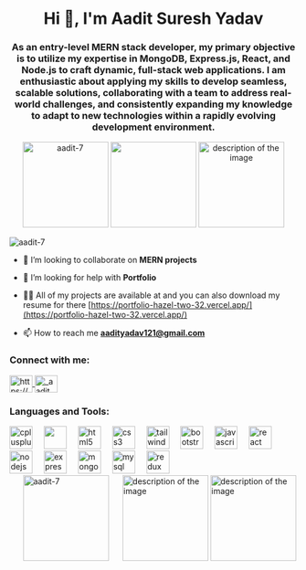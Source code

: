 <h1 align="center">Hi 👋, I'm Aadit Suresh Yadav</h1>
<h3 align="center">As an entry-level MERN stack developer, my primary objective is to utilize my expertise in MongoDB, Express.js, React, and Node.js to craft dynamic, full-stack web applications. I am enthusiastic about applying my skills to develop seamless, scalable solutions, collaborating with a team to address real-world challenges, and consistently expanding my knowledge to adapt to new technologies within a rapidly evolving development environment.</h3>
<div align="center" >
  <img src="https://github-readme-stats.vercel.app/api/top-langs?username=aadit-7&theme=dracula&show_icons=true&locale=en&layout=compact" height="150" alt="aadit-7"  />
  <img src="https://github-readme-streak-stats.herokuapp.com?user=aadit-7&theme=dracula&hide_border=true" height="150">
  <img src ="https://user-images.githubusercontent.com/74038190/213910845-af37a709-8995-40d6-be59-724526e3c3d7.gif" height="150" alt="description of the image" />
</div>

<p align="left"> <img src="https://komarev.com/ghpvc/?username=aadit-7&label=Profile%20views&color=0e75b6&style=flat" alt="aadit-7" /> </p>

- 👯 I’m looking to collaborate on **MERN projects**

- 🤝 I’m looking for help with **Portfolio**

- 👨‍💻 All of my projects are available at and you can also download my resume for there [https://portfolio-hazel-two-32.vercel.app/](https://portfolio-hazel-two-32.vercel.app/)

- 📫 How to reach me **aadityadav121@gmail.com**


<h3 align="left">Connect with me:</h3>
<p align="left">
<a href="https://linkedin.com/in/https://www.linkedin.com/in/aadit-yadav-331b5317b/" target="blank">
  <img align="center" src="https://raw.githubusercontent.com/rahuldkjain/github-profile-readme-generator/master/src/images/icons/Social/linked-in-alt.svg" alt="https://www.linkedin.com/in/aadit-yadav-331b5317b/" height="30" width="40" />
</a>
<a href="https://instagram.com/_aadit_07" target="blank">
  <img align="center" src="https://raw.githubusercontent.com/rahuldkjain/github-profile-readme-generator/master/src/images/icons/Social/instagram.svg" alt="_aadit_07" height="30" width="40" />
</a>
</p>

<h3 align="left">Languages and Tools:</h3>
<div align="left">
<!-- <!--   <img src="https://cdn.jsdelivr.net/gh/devicons/devicon/icons/c/c-original.svg" height="40" alt="c logo"  />
  <img width="12" /> -->
  <img src="https://cdn.jsdelivr.net/gh/devicons/devicon/icons/cplusplus/cplusplus-original.svg" height="40" alt="cplusplus logo"  />
  <img width="12" /> 
  <img src="https://cdn.jsdelivr.net/gh/devicons/devicon@latest/icons/java/java-original.svg"height="40" />
  <img width="12" />     
  <img src="https://cdn.jsdelivr.net/gh/devicons/devicon/icons/html5/html5-original.svg" height="40" alt="html5 logo"  />
  <img width="12" />
  <img src="https://cdn.jsdelivr.net/gh/devicons/devicon/icons/css3/css3-original.svg" height="40" alt="css3 logo"  />
  <img width="12" />
  <img src="https://skillicons.dev/icons?i=tailwind" height="40" alt="tailwindcss logo"  />
  <img width="12" />
  <img src="https://cdn.jsdelivr.net/gh/devicons/devicon/icons/bootstrap/bootstrap-original.svg" height="40" alt="bootstrap logo"  />
  <img width="12" />
  <img src="https://skillicons.dev/icons?i=js" height="40" alt="javascript logo"  />
  <img width="12" />
  <img src="https://skillicons.dev/icons?i=react" height="40" alt="react logo"  />
  <img width="12" />
  <img src="https://skillicons.dev/icons?i=nodejs" height="40" alt="nodejs logo"  />
  <img width="12" />
  <img src="https://skillicons.dev/icons?i=express" height="40" alt="express logo"  />
  <img width="12" />
  <img src="https://skillicons.dev/icons?i=mongodb" height="40" alt="mongodb logo"  />
  <img width="12" />
  <img src="https://skillicons.dev/icons?i=mysql" height="40" alt="mysql logo"  />
  <img width="12" />
  <img src="https://skillicons.dev/icons?i=redux" height="40" alt="redux logo"  />
</div>  
&nbsp;
&nbsp;
&nbsp;
<div align="left" style="display: inline-block;">
  <img src="https://github-readme-stats.vercel.app/api?username=aadit-7&show_icons=true&theme=dracula" height="150" alt="aadit-7" style="margin-right: 20px;" />
  <img src="https://user-images.githubusercontent.com/74038190/212748842-9fcbad5b-6173-4175-8a61-521f3dbb7514.gif" height="150" alt="description of the image" />
 <img src="https://user-images.githubusercontent.com/74038190/212749447-bfb7e725-6987-49d9-ae85-2015e3e7cc41.gif" height="150" alt="description of the image" />
</div>




